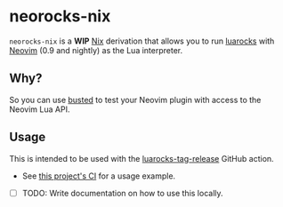 # neorocks-nix

`neorocks-nix` is a **WIP** [Nix](https://nixos.org/) derivation
that allows you to run [luarocks](https://luarocks.org/) with [Neovim](https://neovim.io/)
(0.9 and nightly) as the Lua interpreter.

## Why?

So you can use [busted](https://lunarmodules.github.io/busted/) to test your
Neovim plugin with access to the Neovim Lua API.

## Usage

This is intended to be used with the [luarocks-tag-release](https://github.com/nvim-neorocks/luarocks-tag-release)
GitHub action.

- See [this project's CI](https://github.com/mrcjkb/neorocks-nix/blob/eb3e83501c6375553912aadc37378a004553faa6/.github/workflows/nix-build.yml#L46)
  for a usage example.

- [ ] TODO: Write documentation on how to use this locally.
